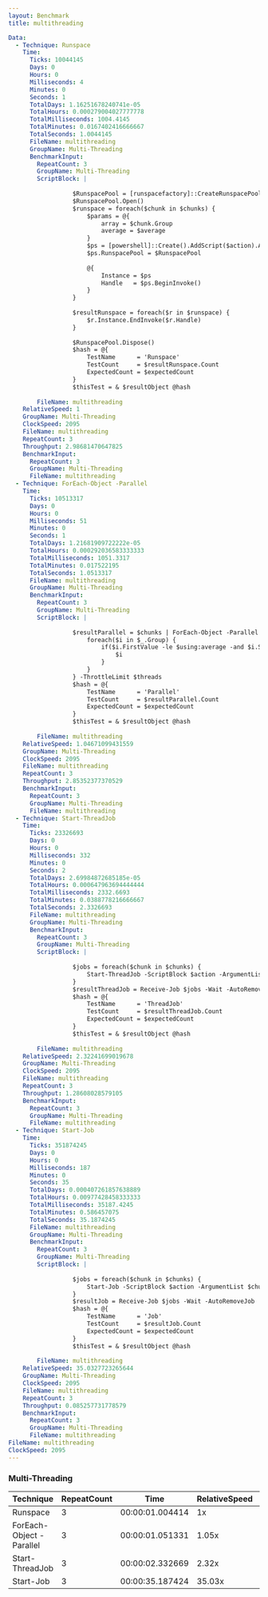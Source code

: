 ```yaml
---
layout: Benchmark
title: multithreading

Data: 
  - Technique: Runspace
    Time: 
      Ticks: 10044145
      Days: 0
      Hours: 0
      Milliseconds: 4
      Minutes: 0
      Seconds: 1
      TotalDays: 1.16251678240741e-05
      TotalHours: 0.000279004027777778
      TotalMilliseconds: 1004.4145
      TotalMinutes: 0.0167402416666667
      TotalSeconds: 1.0044145
      FileName: multithreading
      GroupName: Multi-Threading
      BenchmarkInput: 
        RepeatCount: 3
        GroupName: Multi-Threading
        ScriptBlock: |
          
                  $RunspacePool = [runspacefactory]::CreateRunspacePool(1, $threads)
                  $RunspacePool.Open()
                  $runspace = foreach($chunk in $chunks) {
                      $params = @{
                          array = $chunk.Group
                          average = $average
                      }
                      $ps = [powershell]::Create().AddScript($action).AddParameters($params)
                      $ps.RunspacePool = $RunspacePool
          
                      @{
                          Instance = $ps
                          Handle   = $ps.BeginInvoke()
                      }
                  }
          
                  $resultRunspace = foreach($r in $runspace) {
                      $r.Instance.EndInvoke($r.Handle)
                  }
          
                  $RunspacePool.Dispose()
                  $hash = @{
                      TestName      = 'Runspace'
                      TestCount     = $resultRunspace.Count
                      ExpectedCount = $expectedCount
                  }
                  $thisTest = & $resultObject @hash        
              
        FileName: multithreading
    RelativeSpeed: 1
    GroupName: Multi-Threading
    ClockSpeed: 2095
    FileName: multithreading
    RepeatCount: 3
    Throughput: 2.98681470647825
    BenchmarkInput: 
      RepeatCount: 3
      GroupName: Multi-Threading
      FileName: multithreading
  - Technique: ForEach-Object -Parallel
    Time: 
      Ticks: 10513317
      Days: 0
      Hours: 0
      Milliseconds: 51
      Minutes: 0
      Seconds: 1
      TotalDays: 1.21681909722222e-05
      TotalHours: 0.000292036583333333
      TotalMilliseconds: 1051.3317
      TotalMinutes: 0.017522195
      TotalSeconds: 1.0513317
      FileName: multithreading
      GroupName: Multi-Threading
      BenchmarkInput: 
        RepeatCount: 3
        GroupName: Multi-Threading
        ScriptBlock: |
          
                  $resultParallel = $chunks | ForEach-Object -Parallel {
                      foreach($i in $_.Group) {
                          if($i.FirstValue -le $using:average -and $i.SecondValue % 2) {
                              $i
                          }
                      }
                  } -ThrottleLimit $threads
                  $hash = @{
                      TestName      = 'Parallel'
                      TestCount     = $resultParallel.Count
                      ExpectedCount = $expectedCount
                  }
                  $thisTest = & $resultObject @hash        
              
        FileName: multithreading
    RelativeSpeed: 1.04671099431559
    GroupName: Multi-Threading
    ClockSpeed: 2095
    FileName: multithreading
    RepeatCount: 3
    Throughput: 2.85352377370529
    BenchmarkInput: 
      RepeatCount: 3
      GroupName: Multi-Threading
      FileName: multithreading
  - Technique: Start-ThreadJob
    Time: 
      Ticks: 23326693
      Days: 0
      Hours: 0
      Milliseconds: 332
      Minutes: 0
      Seconds: 2
      TotalDays: 2.69984872685185e-05
      TotalHours: 0.000647963694444444
      TotalMilliseconds: 2332.6693
      TotalMinutes: 0.0388778216666667
      TotalSeconds: 2.3326693
      FileName: multithreading
      GroupName: Multi-Threading
      BenchmarkInput: 
        RepeatCount: 3
        GroupName: Multi-Threading
        ScriptBlock: |
          
                  $jobs = foreach($chunk in $chunks) {
                      Start-ThreadJob -ScriptBlock $action -ArgumentList $chunk.Group, $average -ThrottleLimit $threads
                  }
                  $resultThreadJob = Receive-Job $jobs -Wait -AutoRemoveJob
                  $hash = @{
                      TestName      = 'ThreadJob'
                      TestCount     = $resultThreadJob.Count
                      ExpectedCount = $expectedCount
                  }
                  $thisTest = & $resultObject @hash        
              
        FileName: multithreading
    RelativeSpeed: 2.32241699019678
    GroupName: Multi-Threading
    ClockSpeed: 2095
    FileName: multithreading
    RepeatCount: 3
    Throughput: 1.28608028579105
    BenchmarkInput: 
      RepeatCount: 3
      GroupName: Multi-Threading
      FileName: multithreading
  - Technique: Start-Job
    Time: 
      Ticks: 351874245
      Days: 0
      Hours: 0
      Milliseconds: 187
      Minutes: 0
      Seconds: 35
      TotalDays: 0.000407261857638889
      TotalHours: 0.00977428458333333
      TotalMilliseconds: 35187.4245
      TotalMinutes: 0.586457075
      TotalSeconds: 35.1874245
      FileName: multithreading
      GroupName: Multi-Threading
      BenchmarkInput: 
        RepeatCount: 3
        GroupName: Multi-Threading
        ScriptBlock: |
          
                  $jobs = foreach($chunk in $chunks) {
                      Start-Job -ScriptBlock $action -ArgumentList $chunk.Group, $average
                  }
                  $resultJob = Receive-Job $jobs -Wait -AutoRemoveJob
                  $hash = @{
                      TestName      = 'Job'
                      TestCount     = $resultJob.Count
                      ExpectedCount = $expectedCount
                  }
                  $thisTest = & $resultObject @hash        
              
        FileName: multithreading
    RelativeSpeed: 35.0327723265644
    GroupName: Multi-Threading
    ClockSpeed: 2095
    FileName: multithreading
    RepeatCount: 3
    Throughput: 0.085257731778579
    BenchmarkInput: 
      RepeatCount: 3
      GroupName: Multi-Threading
      FileName: multithreading
FileName: multithreading
ClockSpeed: 2095
---
```



### Multi-Threading


|Technique               |RepeatCount|Time           |RelativeSpeed|Throughput|
|------------------------|-----------|---------------|-------------|----------|
|Runspace                |3          |00:00:01.004414|1x           |2.99/s    |
|ForEach-Object -Parallel|3          |00:00:01.051331|1.05x        |2.85/s    |
|Start-ThreadJob         |3          |00:00:02.332669|2.32x        |1.29/s    |
|Start-Job               |3          |00:00:35.187424|35.03x       |0.09/s    |
